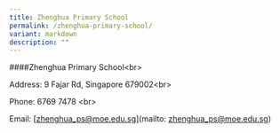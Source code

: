 ```yaml
---
title: Zhenghua Primary School
permalink: /zhenghua-primary-school/
variant: markdown
description: ""
---
```

<p>####Zhenghua Primary School&lt;br&gt;</p>
<p>Address: 9 Fajar Rd, Singapore 679002&lt;br&gt;</p>
<p>Phone: 6769 7478 &lt;br&gt;</p>
<p>Email: [<a href="mailto:zhenghua_ps@moe.edu.sg" rel="noopener noreferrer nofollow" target="_blank">zhenghua_ps@moe.edu.sg</a>](mailto:
<a href="mailto:zhenghua_ps@moe.edu.sg" rel="noopener noreferrer nofollow" target="_blank">zhenghua_ps@moe.edu.sg</a>)</p>